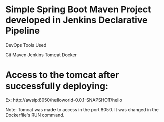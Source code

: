 # Simple Spring Boot Maven Project developed in Jenkins Declarative Pipeline

DevOps Tools Used

Git Maven Jenkins Tomcat Docker

# Access to the tomcat after successfully deploying:

Ex: http://awsip:8050/helloworld-0.0.1-SNAPSHOT/hello

Note: Tomcat was made to access in the port 8050. It was changed in the Dockerfile's RUN command.
